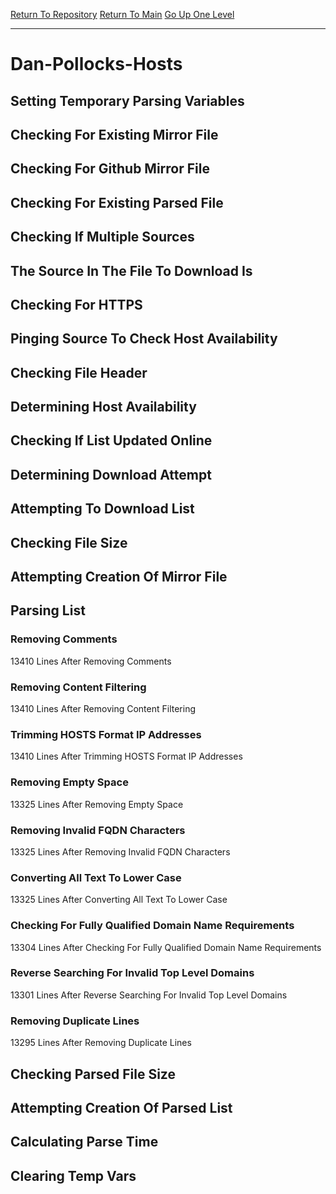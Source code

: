 [Return To Repository](https://github.com/deathbybandaid/piholeparser/)
[Return To Main](https://github.com/deathbybandaid/piholeparser/blob/master/RecentRunLogs/Mainlog.md)
[Go Up One Level](https://github.com/deathbybandaid/piholeparser/blob/master/RecentRunLogs/TopLevelScripts/30-Processing-Blacklists.md)
____________________________________
# Dan-Pollocks-Hosts
## Setting Temporary Parsing Variables
## Checking For Existing Mirror File
## Checking For Github Mirror File
## Checking For Existing Parsed File
## Checking If Multiple Sources
## The Source In The File To Download Is
## Checking For HTTPS
## Pinging Source To Check Host Availability
## Checking File Header
## Determining Host Availability
## Checking If List Updated Online
## Determining Download Attempt
## Attempting To Download List
## Checking File Size
## Attempting Creation Of Mirror File
## Parsing List
### Removing Comments
13410 Lines After Removing Comments
### Removing Content Filtering
13410 Lines After Removing Content Filtering
### Trimming HOSTS Format IP Addresses
13410 Lines After Trimming HOSTS Format IP Addresses
### Removing Empty Space
13325 Lines After Removing Empty Space
### Removing Invalid FQDN Characters
13325 Lines After Removing Invalid FQDN Characters
### Converting All Text To Lower Case
13325 Lines After Converting All Text To Lower Case
### Checking For Fully Qualified Domain Name Requirements
13304 Lines After Checking For Fully Qualified Domain Name Requirements
### Reverse Searching For Invalid Top Level Domains
13301 Lines After Reverse Searching For Invalid Top Level Domains
### Removing Duplicate Lines
13295 Lines After Removing Duplicate Lines
## Checking Parsed File Size
## Attempting Creation Of Parsed List
## Calculating Parse Time
## Clearing Temp Vars
